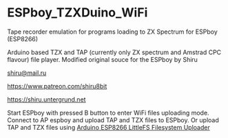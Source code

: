 # ESPboy_TZXDuino_WiFi
Tape recorder emulation for programs loading to ZX Spectrum for ESPboy (ESP8266)

Arduino based TZX and TAP (currently only ZX spectrum and Amstrad CPC flavour) file player. 
Modified original souce for the ESPboy by Shiru

shiru@mail.ru

https://www.patreon.com/shiru8bit

https://shiru.untergrund.net

Start ESPboy with pressed B button to enter WiFi files uploading mode. Connect to AP espboy and upload TAP and TZX files to ESPboy.
Or upload TAP and TZX files using [Arduino ESP8266 LittleFS Filesystem Uploader](https://github.com/earlephilhower/arduino-esp8266littlefs-plugin)
